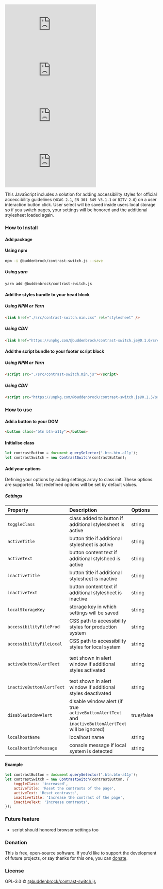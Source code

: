 ![GitHub licenze](https://img.shields.io/github/license/Buddenbrock/contrast-switch.js?style=for-the-badge)
![GitHub release](https://img.shields.io/github/package-json/version/Buddenbrock/contrast-switch.js?style=for-the-badge)
![Last commit](https://img.shields.io/github/last-commit/buddenbrock/contrast-switch.js?style=for-the-badge)
![GitHub repo size](https://img.shields.io/github/repo-size/Buddenbrock/contrast-switch.js?style=for-the-badge)

This JavaScript includes a solution for adding accessibility styles for official acceccibility guidelines (`WCAG 2.1`, `EN 301 549 V3.1.1` or `BITV 2.0`) on a user interaction button click.
User select will be saved inside users local storage so if you switch pages, your settings will be honored and the additional stylesheet loaded again.

### How to Install
#### Add package
#### Using npm
```sh
npm -i @buddenbrock/contrast-switch.js --save
```

##### Using yarn
```sh
yarn add @buddenbrock/contrast-switch.js
```

#### Add the styles bundle to your head block
##### Using NPM or Yarn
```html
<link href="./src/contrast-switch.min.css" rel="stylesheet" />
```

##### Using CDN
```html
<link href="https://unpkg.com/@buddenbrock/contrast-switch.js@0.1.6/src/contrast-switch.min.css" rel="stylesheet" />
```

#### Add the script bundle to your footer script block
##### Using NPM or Yarn
```html
<script src="./src/contrast-switch.min.js"></script>
```

##### Using CDN
```html
<script src="https://unpkg.com/@buddenbrock/contrast-switch.js@0.1.5/src/contrast-switch.min.js"></script>
```


### How to use
#### Add a button to your DOM
```html
<button class="btn btn-a11y"></button>
```

#### Initialise class
```javascript
let contrastButton = document.querySelector('.btn.btn-a11y');
let contrastSwitch = new ContrastSwitch(contrastButton);
```

#### Add your options
Defining your options by adding settings array to class init. These options are supported. Not redefined options will be set by default values.

##### Settings

| Property                   | Description                                                                                          | Options      | Default                                                                                                            |
|:---------------------------|:-----------------------------------------------------------------------------------------------------|:-------------|:-------------------------------------------------------------------------------------------------------------------|
| `toggleClass`              | class added to button if additional stylessheet is active                                            | string       | increased                                                                                                          |
| `activeTitle`              | button title if additional stylesheet is active                                                      | string       | Reset the contrasts of the page                                                                                    |
| `activeText`               | button content text if additional stylsheed is active                                                | string       | Reset contrasts                                                                                                    |
| `inactiveTitle`            | button title if additional stylesheet is inactive                                                    | string       | Increase the contrast of the page                                                                                  |
| `inactiveText`             | button content text if additional stylesheet is inactive                                             | string       | Increase contrasts                                                                                                 |
| `localStorageKey`          | storage key in which settings will be saved                                                          | string       | contrast-key                                                                                                       |
| `accessibilityFileProd`    | CSS path to accessibility styles for production system                                               | string       | ./Public/Css/accessibility.min.css                                                                                 |
| `accessibilityFileLocal`   | CSS path to accessibility styles for local system                                                    | string       | ./Css/accessibility.css                                                                                            |
| `activeButtonAlertText`    | text shown in alert window if additional styles activated                                            | string       | The contrast of the page has been increased for you. Use cookies to save the setting for the complete experience.  |
| `inactiveButtonAlertText`  | text shown in alert window if additional styles deactivated                                          | string       | The contrast of the page is back to normal.                                                                        |
| `disableWindowAlert`       | disable window alert (if true `activeButtonAlertText` and `inactiveButtonAlertText` will be ignored) | true/false   | false                                                                                                              |
| `localhostName`            | localhost name                                                                                       | string       | localhost                                                                                                          |
| `localhostInfoMessage`     | console message if local system is detected                                                          | string       | Localhost detected. Change contrast switch to local file path                                                      |

#### Example
```javascript
let contrastButton = document.querySelector('.btn.btn-a11y');
let contrastSwitch = new ContrastSwitch(contrastButton, {
    toggleClass: 'increased',
    activeTitle: 'Reset the contrasts of the page',
    activeText: 'Reset contrasts',
    inactiveTitle: 'Increase the contrast of the page',
    inactiveText: 'Increase contrasts',
});
```

### Future feature
- script should honored browser settings too

### Donation
This is free, open-source software. If you'd like to support the development of future projects, or say thanks for this one, you can [donate](https://www.paypal.me/buddenbrock).

### License
GPL-3.0 &copy; [@buddenbrock/contrast-switch.js](https://github.com/Buddenbrock/contrast-switch.js/blob/master/LICENSE)

